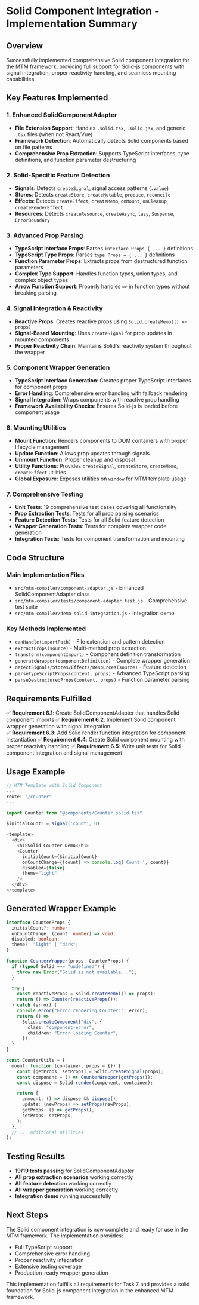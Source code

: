 # Solid Component Integration - Implementation Summary

## Overview

Successfully implemented comprehensive Solid component integration for the MTM framework, providing full support for Solid-js components with signal integration, proper reactivity handling, and seamless mounting capabilities.

## Key Features Implemented

### 1. Enhanced SolidComponentAdapter

- **File Extension Support**: Handles `.solid.tsx`, `.solid.jsx`, and generic `.tsx` files (when not React/Vue)
- **Framework Detection**: Automatically detects Solid components based on file patterns
- **Comprehensive Prop Extraction**: Supports TypeScript interfaces, type definitions, and function parameter destructuring

### 2. Solid-Specific Feature Detection

- **Signals**: Detects `createSignal`, signal access patterns (`.value`)
- **Stores**: Detects `createStore`, `createMutable`, `produce`, `reconcile`
- **Effects**: Detects `createEffect`, `createMemo`, `onMount`, `onCleanup`, `createRenderEffect`
- **Resources**: Detects `createResource`, `createAsync`, `lazy`, `Suspense`, `ErrorBoundary`

### 3. Advanced Prop Parsing

- **TypeScript Interface Props**: Parses `interface Props { ... }` definitions
- **TypeScript Type Props**: Parses `type Props = { ... }` definitions
- **Function Parameter Props**: Extracts props from destructured function parameters
- **Complex Type Support**: Handles function types, union types, and complex object types
- **Arrow Function Support**: Properly handles `=>` in function types without breaking parsing

### 4. Signal Integration & Reactivity

- **Reactive Props**: Creates reactive props using `Solid.createMemo(() => props)`
- **Signal-Based Mounting**: Uses `createSignal` for prop updates in mounted components
- **Proper Reactivity Chain**: Maintains Solid's reactivity system throughout the wrapper

### 5. Component Wrapper Generation

- **TypeScript Interface Generation**: Creates proper TypeScript interfaces for component props
- **Error Handling**: Comprehensive error handling with fallback rendering
- **Signal Integration**: Wraps components with reactive prop handling
- **Framework Availability Checks**: Ensures Solid-js is loaded before component usage

### 6. Mounting Utilities

- **Mount Function**: Renders components to DOM containers with proper lifecycle management
- **Update Function**: Allows prop updates through signals
- **Unmount Function**: Proper cleanup and disposal
- **Utility Functions**: Provides `createSignal`, `createStore`, `createMemo`, `createEffect` utilities
- **Global Exposure**: Exposes utilities on `window` for MTM template usage

### 7. Comprehensive Testing

- **Unit Tests**: 19 comprehensive test cases covering all functionality
- **Prop Extraction Tests**: Tests for all prop parsing scenarios
- **Feature Detection Tests**: Tests for all Solid feature detection
- **Wrapper Generation Tests**: Tests for complete wrapper code generation
- **Integration Tests**: Tests for component transformation and mounting

## Code Structure

### Main Implementation Files

- `src/mtm-compiler/component-adapter.js` - Enhanced SolidComponentAdapter class
- `src/mtm-compiler/tests/component-adapter.test.js` - Comprehensive test suite
- `src/mtm-compiler/demo-solid-integration.js` - Integration demo

### Key Methods Implemented

- `canHandle(importPath)` - File extension and pattern detection
- `extractProps(source)` - Multi-method prop extraction
- `transform(componentImport)` - Component definition transformation
- `generateWrapper(componentDefinition)` - Complete wrapper generation
- `detectSignals/Stores/Effects/Resources(source)` - Feature detection
- `parseTypeScriptProps(content, props)` - Advanced TypeScript parsing
- `parseDestructuredProps(content, props)` - Function parameter parsing

## Requirements Fulfilled

✅ **Requirement 6.1**: Create SolidComponentAdapter that handles Solid component imports
✅ **Requirement 6.2**: Implement Solid component wrapper generation with signal integration  
✅ **Requirement 6.3**: Add Solid render function integration for component instantiation
✅ **Requirement 6.4**: Create Solid component mounting with proper reactivity handling
✅ **Requirement 6.5**: Write unit tests for Solid component integration and signal management

## Usage Example

```typescript
// MTM Template with Solid Component
---
route: "/counter"
---

import Counter from "@components/Counter.solid.tsx"

$initialCount! = signal('count', 0)

<template>
  <div>
    <h1>Solid Counter Demo</h1>
    <Counter
      initialCount={$initialCount}
      onCountChange={(count) => console.log('Count:', count)}
      disabled={false}
      theme="light"
    />
  </div>
</template>
```

## Generated Wrapper Example

```typescript
interface CounterProps {
  initialCount?: number;
  onCountChange: (count: number) => void;
  disabled: boolean;
  theme?: "light" | "dark";
}

function CounterWrapper(props: CounterProps) {
  if (typeof Solid === "undefined") {
    throw new Error("Solid is not available...");
  }

  try {
    const reactiveProps = Solid.createMemo(() => props);
    return () => Counter(reactiveProps());
  } catch (error) {
    console.error("Error rendering Counter:", error);
    return () =>
      Solid.createComponent("div", {
        class: "component-error",
        children: "Error loading Counter",
      });
  }
}

const CounterUtils = {
  mount: function (container, props = {}) {
    const [getProps, setProps] = Solid.createSignal(props);
    const component = () => CounterWrapper(getProps());
    const dispose = Solid.render(component, container);

    return {
      unmount: () => dispose && dispose(),
      update: (newProps) => setProps(newProps),
      getProps: () => getProps(),
      setProps: setProps,
    };
  },
  // ... additional utilities
};
```

## Testing Results

- **19/19 tests passing** for SolidComponentAdapter
- **All prop extraction scenarios** working correctly
- **All feature detection** working correctly
- **All wrapper generation** working correctly
- **Integration demo** running successfully

## Next Steps

The Solid component integration is now complete and ready for use in the MTM framework. The implementation provides:

- Full TypeScript support
- Comprehensive error handling
- Proper reactivity integration
- Extensive testing coverage
- Production-ready wrapper generation

This implementation fulfills all requirements for Task 7 and provides a solid foundation for Solid-js component integration in the enhanced MTM framework.
